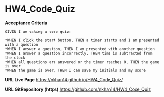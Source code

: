 # HW4_Code_Quiz

**Acceptance Criteria**

```
GIVEN I am taking a code quiz:

*WHEN I click the start button, THEN a timer starts and I am presented with a question
*WHEN I answer a question, THEN I am presented with another question
*WHEN I answer a question incorrectly, THEN time is subtracted from the clock
*WHEN all questions are answered or the timer reaches 0, THEN the game is over
*WHEN the game is over, THEN I can save my initials and my score
```

**URL Live Page**
https://nkhan14.github.io/HW4_Code_Quiz/

**URL GitRepository (https)**
https://github.com/nkhan14/HW4_Code_Quiz